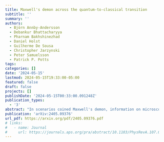 ```yaml
---
title: Maxwell's demon across the quantum-to-classical transition
subtitle: ''
summary: ''
authors:
  - Björn Annby-Andersson
  - Debankur Bhattacharyya
  - Pharnam Bakhshinezhad
  - Daniel Holst
  - Guilherme De Sousa
  - Christopher Jarzynski
  - Peter Samuelsson
  - Patrick P. Potts
tags:
categories: []
date: '2024-05-15'
lastmod: 2024-05-15T19:33:00-05:00
featured: false
draft: false
projects: []
publishDate: '2024-05-15T00:33:00.091248Z'
publication_types:
  - '3'
abstract: "In scenarios coined Maxwell's demon, information on microscopic degrees of freedom is used to seemingly violate the second law of thermodynamics. This has been studied in the classical as well as the quantum domain. In this paper, we study an implementation of Maxwell's demon that can operate in both domains. In particular, we investigate information-to-work conversion over the quantum-to-classical transition. The demon continuously measures the charge state of a double quantum dot, and uses this information to guide electrons against a voltage bias by tuning the on-site energies of the dots. Coherent tunneling between the dots allows for the buildup of quantum coherence in the system. Under strong measurements, the coherence is suppressed, and the system is well-described by a classical model. As the measurement strength is further increased, the Zeno effect prohibits interdot tunneling. A Zeno-like effect is also observed for weak measurements, where measurement errors lead to fluctuations in the on-site energies, dephasing the system. We anticipate similar behaviors in other quantum systems under continuous measurement and feedback control, making our results relevant for implementations in quantum technology and quantum control."
publication: 'arXiv:2405.09376'
url_pdf: https://arxiv.org/pdf/2405.09376.pdf
# links:
#   - name: Journal
#     url: https://journals.aps.org/pra/abstract/10.1103/PhysRevA.107.012209
---
```

